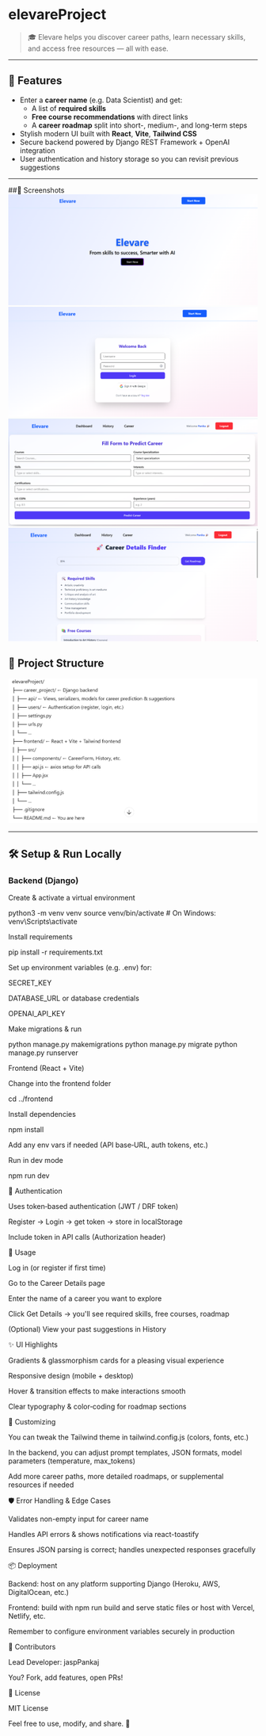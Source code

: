 # elevareProject

> 🎓 Elevare helps you discover career paths, learn necessary skills, and access free resources — all with ease.

---

## 🚀 Features

- Enter a **career name** (e.g. Data Scientist) and get:
  - A list of **required skills**  
  - **Free course recommendations** with direct links  
  - A **career roadmap** split into short-, medium-, and long-term steps  
- Stylish modern UI built with **React**, **Vite**, **Tailwind CSS**  
- Secure backend powered by Django REST Framework + OpenAI integration  
- User authentication and history storage so you can revisit previous suggestions  

---

##📸 Screenshots
![alt text](image-3.png)
![alt text](image-4.png)
![alt text](image-2.png)
![alt text](image-1.png)

## 📁 Project Structure

![alt text](image.png)


---

## 🛠 Setup & Run Locally

### Backend (Django)
Create & activate a virtual environment

python3 -m venv venv
source venv/bin/activate     # On Windows: venv\Scripts\activate


Install requirements

pip install -r requirements.txt


Set up environment variables (e.g. .env) for:

SECRET_KEY

DATABASE_URL or database credentials

OPENAI_API_KEY

Make migrations & run

python manage.py makemigrations
python manage.py migrate
python manage.py runserver

Frontend (React + Vite)

Change into the frontend folder

cd ../frontend


Install dependencies

npm install


Add any env vars if needed (API base‐URL, auth tokens, etc.)

Run in dev mode

npm run dev

🔐 Authentication

Uses token‐based authentication (JWT / DRF token)

Register → Login → get token → store in localStorage

Include token in API calls (Authorization header)

🧠 Usage

Log in (or register if first time)

Go to the Career Details page

Enter the name of a career you want to explore

Click Get Details → you'll see required skills, free courses, roadmap

(Optional) View your past suggestions in History

✨ UI Highlights

Gradients & glassmorphism cards for a pleasing visual experience

Responsive design (mobile + desktop)

Hover & transition effects to make interactions smooth

Clear typography & color‐coding for roadmap sections

🔧 Customizing

You can tweak the Tailwind theme in tailwind.config.js (colors, fonts, etc.)

In the backend, you can adjust prompt templates, JSON formats, model parameters (temperature, max_tokens)

Add more career paths, more detailed roadmaps, or supplemental resources if needed

🛡️ Error Handling & Edge Cases

Validates non-empty input for career name

Handles API errors & shows notifications via react-toastify

Ensures JSON parsing is correct; handles unexpected responses gracefully

📦 Deployment

Backend: host on any platform supporting Django (Heroku, AWS, DigitalOcean, etc.)

Frontend: build with npm run build and serve static files or host with Vercel, Netlify, etc.

Remember to configure environment variables securely in production

👤 Contributors

Lead Developer: jaspPankaj

You? Fork, add features, open PRs!

📄 License

MIT License

Feel free to use, modify, and share. 🙌
